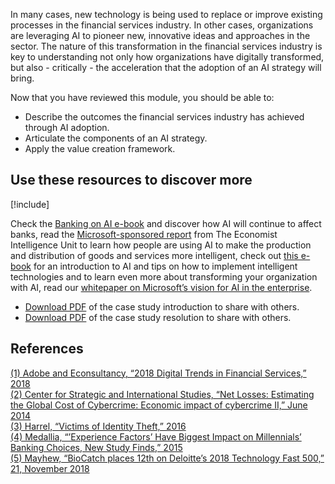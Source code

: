 In many cases, new technology is being used to replace or improve existing processes in the financial services industry. In other cases, organizations are leveraging AI to pioneer new, innovative ideas and approaches in the sector. The nature of this transformation in the financial services industry is key to understanding not only how organizations have digitally transformed, but also - critically - the acceleration that the adoption of an AI strategy will bring.

Now that you have reviewed this module, you should be able to:

* Describe the outcomes the financial services industry has achieved through AI adoption.
* Articulate the components of an AI strategy.
* Apply the value creation framework.

## Use these resources to discover more

[!include[](../../../includes/open-link-in-new-tab-note.md)]

Check the [Banking on AI e-book](https://info.microsoft.com/ww-landing-Banking-on-AI-eBook.html) and discover how AI will continue to affect banks, read the [Microsoft-sponsored report](https://info.microsoft.com/ww-landing-Intelligent-Economies-Microsoft-eBook.html) from The Economist Intelligence Unit to learn how people are using AI to make the production and distribution of goods and services more intelligent, check out [this e-book](https://info.microsoft.com/ww-landing-aI-basics-for-business-eBook.html) for an introduction to AI and tips on how to implement intelligent technologies and to learn even more about transforming your organization with AI, read our [whitepaper on Microsoft’s vision for AI in the enterprise](https://query.prod.cms.rt.microsoft.com/cms/api/am/binary/RE2FPpk).

* [Download PDF](https://aka.ms/AIBSSTRAFSICONDWL) of the case study introduction to share with others.
* [Download PDF](https://aka.ms/AIBSSTRAFSIRESDWL) of the case study resolution to share with others.

## References

[(1) Adobe and Econsultancy, “2018 Digital Trends in Financial Services,” 2018](https://wwwimages2.adobe.com/content/dam/acom/uk/modal-offers/pdfs/Econsultancy-2018-Digital-Trends-FS_EMEA.pdf)  
[(2) Center for Strategic and International Studies, “Net Losses: Estimating the Global Cost of Cybercrime: Economic impact of cybercrime II,” June 2014](https://csis-prod.s3.amazonaws.com/s3fs-public/legacy_files/files/attachments/140609_rp_economic_impact_cybercrime_report.pdf)  
[(3) Harrel, “Victims of Identity Theft,” 2016](https://www.bjs.gov/content/pub/pdf/vit16.pdf)  
[(4) Medallia, “’Experience Factors’ Have Biggest Impact on Millennials’ Banking Choices, New Study Finds,” 2015](https://www.medallia.com/press-release/experience-factors-have-biggest-impact-on-millennials-banking-choices-new-study-finds/)  
[(5) Mayhew, “BioCatch places 12th on Deloitte’s 2018 Technology Fast 500,” 21, November 2018](https://www.biometricupdate.com/201811/biocatch-places-12th-on-deloittes-2018-technology-fast-500)  